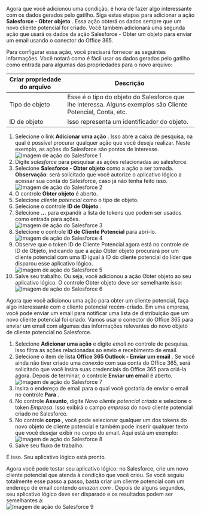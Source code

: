 Agora que você adicionou uma condição, é hora de fazer algo interessante com os dados gerados pelo gatilho. Siga estas etapas para adicionar a ação **Salesforce - Obter objeto** . Essa ação obterá os dados sempre que um novo cliente potencial for criado. Você também adicionará uma segunda ação que usará os dados da ação Salesforce - Obter um objeto para enviar um email usando o conector do Office 365.  

Para configurar essa ação, você precisará fornecer as seguintes informações. Você notará como é fácil usar os dados gerados pelo gatilho como entrada para algumas das propriedades para o novo arquivo:

| Criar propriedade do arquivo | Descrição |
| --- | --- |
| Tipo de objeto |Esse é o tipo do objeto do Salesforce que lhe interessa. Alguns exemplos são Cliente Potencial, Conta, etc. |
| ID de objeto |Isso representa um identificador do objeto. |

1. Selecione o link **Adicionar uma ação** . Isso abre a caixa de pesquisa, na qual é possível procurar qualquer ação que você deseja realizar. Neste exemplo, as ações do Salesforce são pontos de interesse.      
   ![Imagem de ação do Salesforce 1](./media/connectors-create-api-salesforce/action-1.png)  
2. Digite *salesforce* para pesquisar as ações relacionadas ao salesforce.
3. Selecione **Salesforce - Obter objeto** como a ação a ser tomada.   **Observação**: será solicitado que você autorize o aplicativo lógico a acessar sua conta do Salesforce, caso já não tenha feito isso.    
   ![Imagem de ação do Salesforce 2](./media/connectors-create-api-salesforce/action-2.png)    
4. O controle **Obter objeto** é aberto.  
5. Selecione *cliente potencial* como o tipo de objeto.
6. Selecione o controle **ID de Objeto** .
7. Selecione **...** para expandir a lista de tokens que podem ser usados como entrada para ações.       
   ![Imagem de ação do Salesforce 3](./media/connectors-create-api-salesforce/action-3.png)    
8. Selecione o controle **ID de Cliente Potencial** para abri-lo.   
   ![Imagem de ação do Salesforce 4](./media/connectors-create-api-salesforce/action-4.png)     
9. Observe que o token ID de Cliente Potencial agora está no controle de ID de Objeto, indicando que a ação Obter objeto procurará por um cliente potencial com uma ID igual à ID do cliente potencial do líder que disparou esse aplicativo lógico.  
   ![Imagem de ação do Salesforce 5](./media/connectors-create-api-salesforce/action-5.png)  
10. Salve seu trabalho. Ou seja, você adicionou a ação Obter objeto ao seu aplicativo lógico. O controle Obter objeto deve ser semelhante isso:     
    ![Imagem de ação do Salesforce 6](./media/connectors-create-api-salesforce/action-6.png)  

Agora que você adicionou uma ação para obter um cliente potencial, faça algo interessante com o cliente potencial recém-criado. Em uma empresa, você pode enviar um email para notificar uma lista de distribuição que um novo cliente potencial foi criado. Vamos usar o conector do Office 365 para enviar um email com algumas das informações relevantes do novo objeto de cliente potencial no Salesforce.  

1. Selecione **Adicionar uma ação** e digite *email* no controle de pesquisa. Isso filtra as ações relacionadas ao envio e recebimento de email.  
2. Selecione o item de lista **Office 365 Outlook - Enviar um email** . Se você ainda não tiver criado uma *conexão* com sua conta do Office 365, será solicitado que você insira suas credenciais do Office 365 para criá-la agora. Depois de terminar, o controle **Enviar um email** é aberto.        
   ![Imagem de ação do Salesforce 7](./media/connectors-create-api-salesforce/action-7.png)  
3. Insira o endereço de email para o qual você gostaria de enviar o email no controle **Para** .
4. No controle **Assunto**, digite *Novo cliente potencial criado* e selecione o token *Empresa*. Isso exibirá o campo *empresa* do novo cliente potencial criado no Salesforce.  
5. No controle **corpo** , você pode selecionar qualquer um dos tokens do novo objeto de cliente potencial e também pode inserir qualquer texto que você desejar exibir no corpo do email. Aqui está um exemplo:   
   ![Imagem de ação do Salesforce 8](./media/connectors-create-api-salesforce/action-8.png)   
6. Salve seu fluxo de trabalho.  

É isso. Seu aplicativo lógico está pronto.  

Agora você pode testar seu aplicativo lógico: no Salesforce, crie um novo cliente potencial que atenda à condição que você criou.  Se você seguiu totalmente esse passo a passo, basta criar um cliente potencial com um endereço de email contendo *amazon.com* . Depois de alguns segundos, seu aplicativo lógico deve ser disparado e os resultados podem ser semelhantes a:   
![Imagem de ação do Salesforce 9](./media/connectors-create-api-salesforce/action-9.png)  

